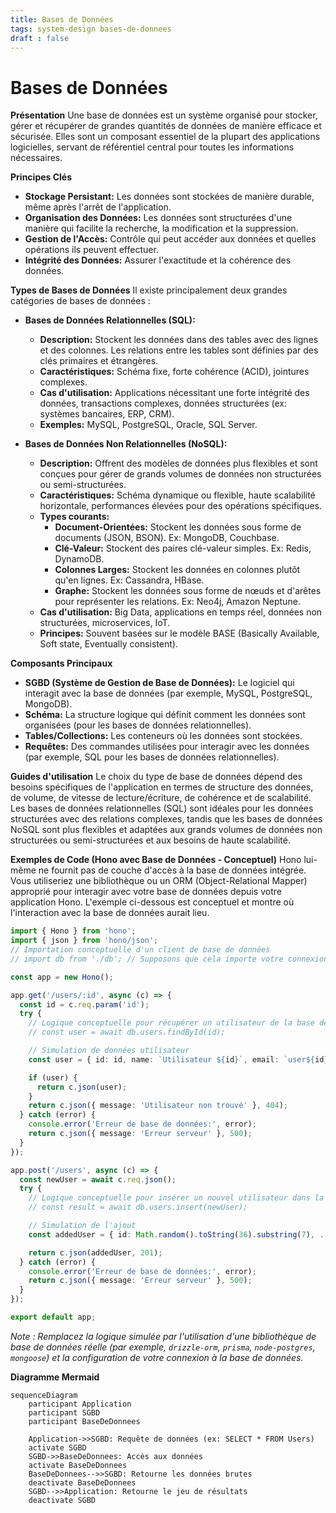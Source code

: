 ```yaml
---
title: Bases de Données
tags: system-design bases-de-donnees
draft : false
---
```


# Bases de Données

**Présentation**
Une base de données est un système organisé pour stocker, gérer et récupérer de grandes quantités de données de manière efficace et sécurisée. Elles sont un composant essentiel de la plupart des applications logicielles, servant de référentiel central pour toutes les informations nécessaires.

**Principes Clés**
- **Stockage Persistant:** Les données sont stockées de manière durable, même après l'arrêt de l'application.
- **Organisation des Données:** Les données sont structurées d'une manière qui facilite la recherche, la modification et la suppression.
- **Gestion de l'Accès:** Contrôle qui peut accéder aux données et quelles opérations ils peuvent effectuer.
- **Intégrité des Données:** Assurer l'exactitude et la cohérence des données.

**Types de Bases de Données**
Il existe principalement deux grandes catégories de bases de données :

- **Bases de Données Relationnelles (SQL):**
    - **Description:** Stockent les données dans des tables avec des lignes et des colonnes. Les relations entre les tables sont définies par des clés primaires et étrangères.
    - **Caractéristiques:** Schéma fixe, forte cohérence (ACID), jointures complexes.
    - **Cas d'utilisation:** Applications nécessitant une forte intégrité des données, transactions complexes, données structurées (ex: systèmes bancaires, ERP, CRM).
    - **Exemples:** MySQL, PostgreSQL, Oracle, SQL Server.

- **Bases de Données Non Relationnelles (NoSQL):**
    - **Description:** Offrent des modèles de données plus flexibles et sont conçues pour gérer de grands volumes de données non structurées ou semi-structurées.
    - **Caractéristiques:** Schéma dynamique ou flexible, haute scalabilité horizontale, performances élevées pour des opérations spécifiques.
    - **Types courants:**
        - **Document-Orientées:** Stockent les données sous forme de documents (JSON, BSON). Ex: MongoDB, Couchbase.
        - **Clé-Valeur:** Stockent des paires clé-valeur simples. Ex: Redis, DynamoDB.
        - **Colonnes Larges:** Stockent les données en colonnes plutôt qu'en lignes. Ex: Cassandra, HBase.
        - **Graphe:** Stockent les données sous forme de nœuds et d'arêtes pour représenter les relations. Ex: Neo4j, Amazon Neptune.
    - **Cas d'utilisation:** Big Data, applications en temps réel, données non structurées, microservices, IoT.
    - **Principes:** Souvent basées sur le modèle BASE (Basically Available, Soft state, Eventually consistent).

**Composants Principaux**
- **SGBD (Système de Gestion de Base de Données):** Le logiciel qui interagit avec la base de données (par exemple, MySQL, PostgreSQL, MongoDB).
- **Schéma:** La structure logique qui définit comment les données sont organisées (pour les bases de données relationnelles).
- **Tables/Collections:** Les conteneurs où les données sont stockées.
- **Requêtes:** Des commandes utilisées pour interagir avec les données (par exemple, SQL pour les bases de données relationnelles).

**Guides d'utilisation**
Le choix du type de base de données dépend des besoins spécifiques de l'application en termes de structure des données, de volume, de vitesse de lecture/écriture, de cohérence et de scalabilité. Les bases de données relationnelles (SQL) sont idéales pour les données structurées avec des relations complexes, tandis que les bases de données NoSQL sont plus flexibles et adaptées aux grands volumes de données non structurées ou semi-structurées et aux besoins de haute scalabilité.

**Exemples de Code (Hono avec Base de Données - Conceptuel)**
Hono lui-même ne fournit pas de couche d'accès à la base de données intégrée. Vous utiliseriez une bibliothèque ou un ORM (Object-Relational Mapper) approprié pour interagir avec votre base de données depuis votre application Hono. L'exemple ci-dessous est conceptuel et montre où l'interaction avec la base de données aurait lieu.

```typescript
import { Hono } from 'hono';
import { json } from 'hono/json';
// Importation conceptuelle d'un client de base de données
// import db from './db'; // Supposons que cela importe votre connexion DB

const app = new Hono();

app.get('/users/:id', async (c) => {
  const id = c.req.param('id');
  try {
    // Logique conceptuelle pour récupérer un utilisateur de la base de données
    // const user = await db.users.findById(id);

    // Simulation de données utilisateur
    const user = { id: id, name: `Utilisateur ${id}`, email: `user${id}@example.com` };

    if (user) {
      return c.json(user);
    }
    return c.json({ message: 'Utilisateur non trouvé' }, 404);
  } catch (error) {
    console.error('Erreur de base de données:', error);
    return c.json({ message: 'Erreur serveur' }, 500);
  }
});

app.post('/users', async (c) => {
  const newUser = await c.req.json();
  try {
    // Logique conceptuelle pour insérer un nouvel utilisateur dans la base de données
    // const result = await db.users.insert(newUser);

    // Simulation de l'ajout
    const addedUser = { id: Math.random().toString(36).substring(7), ...newUser }; // ID simulé

    return c.json(addedUser, 201);
  } catch (error) {
    console.error('Erreur de base de données:', error);
    return c.json({ message: 'Erreur serveur' }, 500);
  }
});

export default app;
```
*Note : Remplacez la logique simulée par l'utilisation d'une bibliothèque de base de données réelle (par exemple, `drizzle-orm`, `prisma`, `node-postgres`, `mongoose`) et la configuration de votre connexion à la base de données.*

**Diagramme Mermaid**
```mermaid
sequenceDiagram
    participant Application
    participant SGBD
    participant BaseDeDonnees

    Application->>SGBD: Requête de données (ex: SELECT * FROM Users)
    activate SGBD
    SGBD->>BaseDeDonnees: Accès aux données
    activate BaseDeDonnees
    BaseDeDonnees-->>SGBD: Retourne les données brutes
    deactivate BaseDeDonnees
    SGBD-->>Application: Retourne le jeu de résultats
    deactivate SGBD
 ```